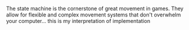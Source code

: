 The state machine is the cornerstone of great movement in games. They allow for flexible and complex movement systems that don't overwhelm your computer...
this is my interpretation of implementation
